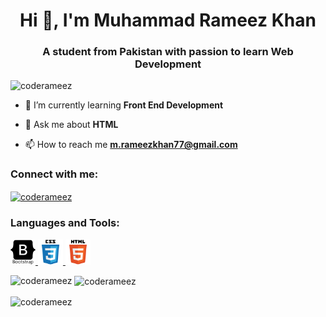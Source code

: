 
<h1 align="center">Hi 👋, I'm Muhammad Rameez Khan</h1>
<h3 align="center">A student from Pakistan with passion to learn Web Development</h3>

<p align="left"> <img src="https://komarev.com/ghpvc/?username=coderameez&label=Profile%20views&color=0e75b6&style=flat" alt="coderameez" /> </p>

- 🌱 I’m currently learning **Front End Development**

- 💬 Ask me about **HTML**

- 📫 How to reach me **m.rameezkhan77@gmail.com**

<h3 align="left">Connect with me:</h3>
<p align="left">
<a href="https://linkedin.com/in/coderameez" target="blank"><img align="center" src="https://raw.githubusercontent.com/rahuldkjain/github-profile-readme-generator/master/src/images/icons/Social/linked-in-alt.svg" alt="coderameez" height="30" width="40" /></a>
</p>

<h3 align="left">Languages and Tools:</h3>
<p align="left"> <a href="https://getbootstrap.com" target="_blank" rel="noreferrer"> <img src="https://raw.githubusercontent.com/devicons/devicon/master/icons/bootstrap/bootstrap-plain-wordmark.svg" alt="bootstrap" width="40" height="40"/> </a> <a href="https://www.w3schools.com/css/" target="_blank" rel="noreferrer"> <img src="https://raw.githubusercontent.com/devicons/devicon/master/icons/css3/css3-original-wordmark.svg" alt="css3" width="40" height="40"/> </a> <a href="https://www.w3.org/html/" target="_blank" rel="noreferrer"> <img src="https://raw.githubusercontent.com/devicons/devicon/master/icons/html5/html5-original-wordmark.svg" alt="html5" width="40" height="40"/> </a> </p>

<p><img align="left" src="https://github-readme-stats.vercel.app/api/top-langs?username=coderameez&show_icons=true&locale=en&layout=compact" alt="coderameez" /></p>

<p>&nbsp;<img align="center" src="https://github-readme-stats.vercel.app/api?username=coderameez&show_icons=true&locale=en" alt="coderameez" /></p>

<p><img align="center" src="https://github-readme-streak-stats.herokuapp.com/?user=coderameez&" alt="coderameez" /></p>
